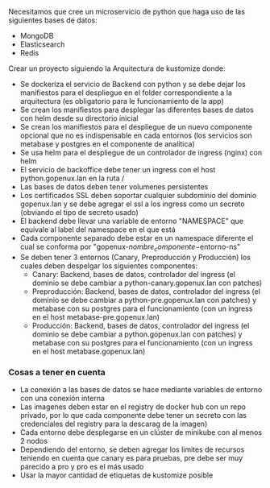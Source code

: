 Necesitamos que cree un microservicio de python que haga uso de las siguientes bases de datos:
- MongoDB
- Elasticsearch
- Redis

Crear un proyecto siguiendo la Arquitectura de kustomize donde:
- Se dockeriza el servicio de Backend con python y se debe dejar los manifiestos para el despliegue en el folder correspondiente a la arquitectura (es obligatorio para le funcionamiento de la app)
- Se crean los manifiestos para desplegar las diferentes bases de datos con helm desde su directorio inicial
- Se crean los manifiestos para el despliegue de un nuevo componente opcional que no es indispensable en cada entornos (los servicios son metabase y postgres en el componente de analítica)
- Se usa helm para el despliegue de un controlador de ingress (nginx) con helm
- El servicio de backoffice debe tener un ingress con el host python.gopenux.lan en la ruta /
- Las bases de datos deben tener volumenes persistentes
- Los certificados SSL deben soportar cualquier subdominio del dominio gopenux.lan y se debe agregar el ssl a los ingress como un secreto (obviando el tipo de secreto usado)
- El backend debe llevar una variable de entorno "NAMESPACE" que equivale al label del namespace en el que está
- Cada componente separado debe estar en un namespace diferente el cual se conforma por "gopenux-$nombre_componente-$entorno-ns"
- Se deben tener 3 entornos (Canary, Preproducción y Producción) los cuales deben despelgar los siguientes componentes:
    - Canary: Backend, bases de datos, controlador del ingress (el dominio se debe cambiar a python-canary.gopenux.lan con patches)
    - Preproducción: Backend, bases de datos, controlador del ingress (el dominio se debe cambiar a python-pre.gopenux.lan con patches) y metabase con su postgres para el funcionamiento (con un ingress en el host metabase-pre.gopenux.lan)
    - Producción: Backend, bases de datos, controlador del ingress (el dominio se debe cambiar a python.gopenux.lan con patches) y metabase con su postgres para el funcionamiento (con un ingress en el host metabase.gopenux.lan)

### Cosas a tener en cuenta
- La conexión a las bases de datos se hace mediante variables de entorno con una conexión interna
- Las imagenes deben estar en el registry de docker hub con un repo privado, por lo que cada componente debe tener un secreto con las credenciales del registry para la descarag de la imagen)
- Cada entorno debe desplegarse en un clúster de minikube con al menos 2 nodos
- Dependiendo del entorno, se deben agregar los limites de recursos teniendo en cuenta que canary es para pruebas, pre debe ser muy parecido a pro y pro es el más usado
- Usar la mayor cantidad de etiquetas de kustomize posible